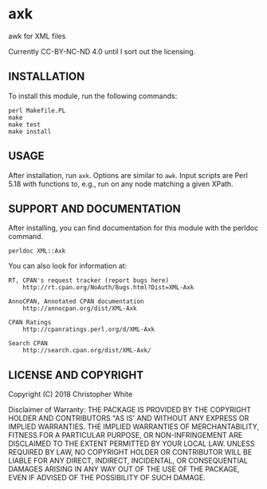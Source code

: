 # axk

awk for XML files

Currently CC-BY-NC-ND 4.0 until I sort out the licensing.

## INSTALLATION

To install this module, run the following commands:

	perl Makefile.PL
	make
	make test
	make install

## USAGE

After installation, run `axk`.  Options are similar to `awk`.  Input scripts
are Perl 5.18 with functions to, e.g., run on any node matching a given XPath.

## SUPPORT AND DOCUMENTATION

After installing, you can find documentation for this module with the
perldoc command.

    perldoc XML::Axk

You can also look for information at:

    RT, CPAN's request tracker (report bugs here)
        http://rt.cpan.org/NoAuth/Bugs.html?Dist=XML-Axk

    AnnoCPAN, Annotated CPAN documentation
        http://annocpan.org/dist/XML-Axk

    CPAN Ratings
        http://cpanratings.perl.org/d/XML-Axk

    Search CPAN
        http://search.cpan.org/dist/XML-Axk/


## LICENSE AND COPYRIGHT

Copyright (C) 2018 Christopher White

Disclaimer of Warranty: THE PACKAGE IS PROVIDED BY THE COPYRIGHT HOLDER
AND CONTRIBUTORS "AS IS' AND WITHOUT ANY EXPRESS OR IMPLIED WARRANTIES.
THE IMPLIED WARRANTIES OF MERCHANTABILITY, FITNESS FOR A PARTICULAR
PURPOSE, OR NON-INFRINGEMENT ARE DISCLAIMED TO THE EXTENT PERMITTED BY
YOUR LOCAL LAW. UNLESS REQUIRED BY LAW, NO COPYRIGHT HOLDER OR
CONTRIBUTOR WILL BE LIABLE FOR ANY DIRECT, INDIRECT, INCIDENTAL, OR
CONSEQUENTIAL DAMAGES ARISING IN ANY WAY OUT OF THE USE OF THE PACKAGE,
EVEN IF ADVISED OF THE POSSIBILITY OF SUCH DAMAGE.

